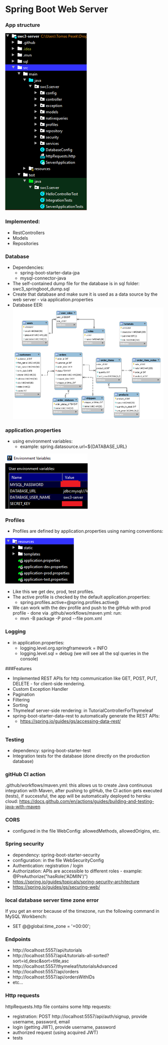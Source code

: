 # Spring Boot Web Server

### App structure
![app structure](src/main/resources/static/appStructure.png)

### Implemented:
- RestControllers
- Models
- Repositories

### Database
- Dependencies:
    - spring-boot-starter-data-jpa
    - mysql-connector-java 
- The self-contained dump file for the database is in sql folder: swc3_springboot_dump.sql
- Create that database and make sure it is used as a data source by the web server - via application.properties
- Database EER:
![database EER](src/main/resources/static/databaseEER.png)

### application.properties
- using environment variables: 
    - example: spring.datasource.url=${DATABASE_URL}

![Environment Variables](src/main/resources/static/env.png)

### Profiles
- Profiles are defined by application.properties using naming conventions:

![Profiles](src/main/resources/static/profiles.png)
- Like this we get dev, prod, test profiles.
- The active profile is checked by the default application.properties:
    - spring.profiles.active=@spring.profiles.active@
- We can work with the dev profile and push to the gitHub with prod profile - done via .github/workflows/maven.yml:
run: 
    - mvn -B package -P prod --file pom.xml 

### Logging
- in application.properties:
    - logging.level.org.springframework = INFO
    - logging.level.sql = debug (we will see all the sql queries in the console)

###Features
- Implemented REST APIs for http communication like GET, POST, PUT, DELETE - for client-side rendering.
- Custom Exception Handler
- Pagination
- Filtering
- Sorting
- Thymeleaf server-side rendering: in TutorialControllerForThymeleaf
- spring-boot-starter-data-rest to automatically generate the REST APIs: 
    - https://spring.io/guides/gs/accessing-data-rest/
- 

### Testing
- dependency: spring-boot-starter-test
- Integration tests for the database (done directly on the production database)

### gitHub CI action
.github/workflows/maven.yml: this allows us to create Java continuous integration with Maven,
after pushing to gitHub, the CI action gets executed (tests), if successful, the app will be automatically deployed to heroku cloud:
https://docs.github.com/en/actions/guides/building-and-testing-java-with-maven

### CORS
- configured in the file WebConfig: allowedMethods, allowedOrigins, etc.

### Spring security
- dependency: spring-boot-starter-security
- configuration: in the file WebSecurityConfig
- Authentication: registration / login
- Authorization: APIs are accessible to different roles - example: @PreAuthorize("hasRole('ADMIN')")
- https://spring.io/guides/topicals/spring-security-architecture
- https://spring.io/guides/gs/securing-web/ 

### local database server time zone error
If you get an error because of the timezone, run the following command in MySQL Workbench:
- SET @@global.time_zone = '+00:00';

### Endpoints
- http://localhost:5557/api/tutorials
- http://localhost:5557/api4/tutorials-all-sorted?sort=id,desc&sort=title,asc
- http://localhost:5557/thymeleaf/tutorialsAdvanced
- http://localhost:5557/api/orders
- http://localhost:5557/api/ordersWithIDs
- etc...

### Http requests
httpRequests.http file contains some http requests:

- registration: POST http://localhost:5557/api/auth/signup, provide username, password, email
- login (getting JWT), provide username, password
- authorized request (using acquired JWT)
- tests